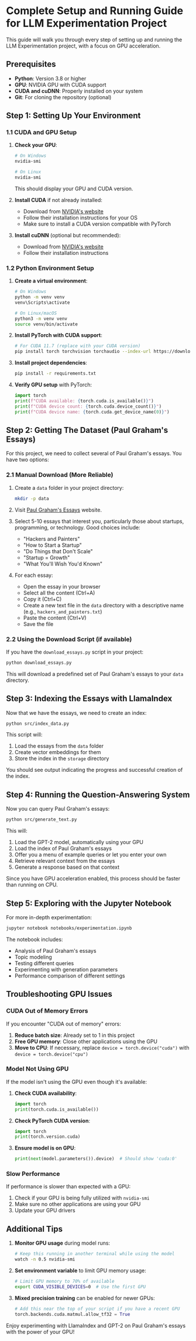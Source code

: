 # Complete Setup and Running Guide for LLM Experimentation Project

This guide will walk you through every step of setting up and running the LLM Experimentation project, with a focus on GPU acceleration.

## Prerequisites

- **Python**: Version 3.8 or higher
- **GPU**: NVIDIA GPU with CUDA support
- **CUDA and cuDNN**: Properly installed on your system
- **Git**: For cloning the repository (optional)

## Step 1: Setting Up Your Environment

### 1.1 CUDA and GPU Setup

1. **Check your GPU**:
   ```bash
   # On Windows
   nvidia-smi
   
   # On Linux
   nvidia-smi
   ```
   This should display your GPU and CUDA version.

2. **Install CUDA** if not already installed:
   - Download from [NVIDIA's website](https://developer.nvidia.com/cuda-downloads)
   - Follow their installation instructions for your OS
   - Make sure to install a CUDA version compatible with PyTorch
   
3. **Install cuDNN** (optional but recommended):
   - Download from [NVIDIA's website](https://developer.nvidia.com/cudnn)
   - Follow their installation instructions

### 1.2 Python Environment Setup

1. **Create a virtual environment**:
   ```bash
   # On Windows
   python -m venv venv
   venv\Scripts\activate
   
   # On Linux/macOS
   python3 -m venv venv
   source venv/bin/activate
   ```

2. **Install PyTorch with CUDA support**:
   ```bash
   # For CUDA 11.7 (replace with your CUDA version)
   pip install torch torchvision torchaudio --index-url https://download.pytorch.org/whl/cu117
   ```

3. **Install project dependencies**:
   ```bash
   pip install -r requirements.txt
   ```

4. **Verify GPU setup** with PyTorch:
   ```python
   import torch
   print(f"CUDA available: {torch.cuda.is_available()}")
   print(f"CUDA device count: {torch.cuda.device_count()}")
   print(f"CUDA device name: {torch.cuda.get_device_name(0)}")
   ```

## Step 2: Getting The Dataset (Paul Graham's Essays)

For this project, we need to collect several of Paul Graham's essays. You have two options:

### 2.1 Manual Download (More Reliable)

1. Create a `data` folder in your project directory:
   ```bash
   mkdir -p data
   ```

2. Visit [Paul Graham's Essays](http://paulgraham.com/articles.html) website.

3. Select 5-10 essays that interest you, particularly those about startups, programming, or technology. Good choices include:
   - "Hackers and Painters"
   - "How to Start a Startup"
   - "Do Things that Don't Scale"
   - "Startup = Growth"
   - "What You'll Wish You'd Known"

4. For each essay:
   - Open the essay in your browser
   - Select all the content (Ctrl+A)
   - Copy it (Ctrl+C)
   - Create a new text file in the `data` directory with a descriptive name (e.g., `hackers_and_painters.txt`)
   - Paste the content (Ctrl+V)
   - Save the file

### 2.2 Using the Download Script (if available)

If you have the `download_essays.py` script in your project:

```bash
python download_essays.py
```

This will download a predefined set of Paul Graham's essays to your `data` directory.

## Step 3: Indexing the Essays with LlamaIndex

Now that we have the essays, we need to create an index:

```bash
python src/index_data.py
```

This script will:
1. Load the essays from the `data` folder
2. Create vector embeddings for them
3. Store the index in the `storage` directory

You should see output indicating the progress and successful creation of the index.

## Step 4: Running the Question-Answering System

Now you can query Paul Graham's essays:

```bash
python src/generate_text.py
```

This will:
1. Load the GPT-2 model, automatically using your GPU
2. Load the index of Paul Graham's essays
3. Offer you a menu of example queries or let you enter your own
4. Retrieve relevant context from the essays
5. Generate a response based on that context

Since you have GPU acceleration enabled, this process should be faster than running on CPU.

## Step 5: Exploring with the Jupyter Notebook

For more in-depth experimentation:

```bash
jupyter notebook notebooks/experimentation.ipynb
```

The notebook includes:
- Analysis of Paul Graham's essays
- Topic modeling
- Testing different queries
- Experimenting with generation parameters
- Performance comparison of different settings

## Troubleshooting GPU Issues

### CUDA Out of Memory Errors

If you encounter "CUDA out of memory" errors:

1. **Reduce batch size**: Already set to 1 in this project
2. **Free GPU memory**: Close other applications using the GPU
3. **Move to CPU**: If necessary, replace `device = torch.device("cuda")` with `device = torch.device("cpu")`

### Model Not Using GPU

If the model isn't using the GPU even though it's available:

1. **Check CUDA availability**:
   ```python
   import torch
   print(torch.cuda.is_available())
   ```

2. **Check PyTorch CUDA version**:
   ```python
   import torch
   print(torch.version.cuda)
   ```

3. **Ensure model is on GPU**:
   ```python
   print(next(model.parameters()).device)  # Should show 'cuda:0'
   ```

### Slow Performance

If performance is slower than expected with a GPU:
1. Check if your GPU is being fully utilized with `nvidia-smi`
2. Make sure no other applications are using your GPU
3. Update your GPU drivers

## Additional Tips

1. **Monitor GPU usage** during model runs:
   ```bash
   # Keep this running in another terminal while using the model
   watch -n 0.5 nvidia-smi
   ```

2. **Set environment variable** to limit GPU memory usage:
   ```bash
   # Limit GPU memory to 70% of available
   export CUDA_VISIBLE_DEVICES=0  # Use the first GPU
   ```

3. **Mixed precision training** can be enabled for newer GPUs:
   ```python
   # Add this near the top of your script if you have a recent GPU
   torch.backends.cuda.matmul.allow_tf32 = True
   ```

Enjoy experimenting with LlamaIndex and GPT-2 on Paul Graham's essays with the power of your GPU!
